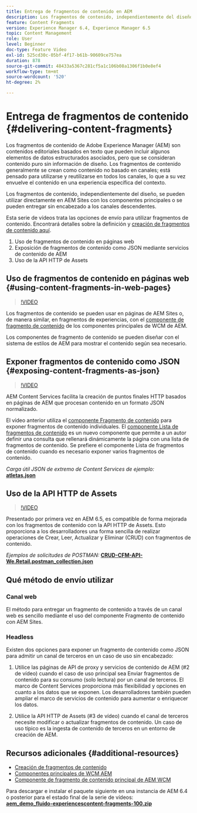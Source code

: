 ```yaml
---
title: Entrega de fragmentos de contenido en AEM
description: Los fragmentos de contenido, independientemente del diseño, se pueden utilizar directamente en AEM Sites con los componentes principales o se pueden entregar sin encabezado a los canales descendentes.
feature: Content Fragments
version: Experience Manager 6.4, Experience Manager 6.5
topic: Content Management
role: User
level: Beginner
doc-type: Feature Video
exl-id: 525cd30c-05bf-4f17-b61b-90609ce757ea
duration: 878
source-git-commit: 48433a5367c281cf5a1c106b08a1306f1b0e8ef4
workflow-type: tm+mt
source-wordcount: '520'
ht-degree: 2%

---
```


# Entrega de fragmentos de contenido {#delivering-content-fragments}

Los fragmentos de contenido de Adobe Experience Manager (AEM) son contenidos editoriales basados en texto que pueden incluir algunos elementos de datos estructurados asociados, pero que se consideran contenido puro sin información de diseño. Los fragmentos de contenido generalmente se crean como contenido no basado en canales; está pensado para utilizarse y reutilizarse en todos los canales, lo que a su vez envuelve el contenido en una experiencia específica del contexto.

Los fragmentos de contenido, independientemente del diseño, se pueden utilizar directamente en AEM Sites con los componentes principales o se pueden entregar sin encabezado a los canales descendentes.

Esta serie de vídeos trata las opciones de envío para utilizar fragmentos de contenido. Encontrará detalles sobre la definición y [creación de fragmentos de contenido aquí](content-fragments-feature-video-use.md).

1. Uso de fragmentos de contenido en páginas web
2. Exposición de fragmentos de contenido como JSON mediante servicios de contenido de AEM
3. Uso de la API HTTP de Assets

## Uso de fragmentos de contenido en páginas web {#using-content-fragments-in-web-pages}

>[!VIDEO](https://video.tv.adobe.com/v/38061?quality=12&learn=on&captions=spa)

Los fragmentos de contenido se pueden usar en páginas de AEM Sites o, de manera similar, en fragmentos de experiencias, con el [componente de fragmento de contenido](https://experienceleague.adobe.com/docs/experience-manager-core-components/using/components/content-fragment-component.html?lang=es) de los componentes principales de WCM de AEM.

Los componentes de fragmento de contenido se pueden diseñar con el sistema de estilos de AEM para mostrar el contenido según sea necesario.

## Exponer fragmentos de contenido como JSON {#exposing-content-fragments-as-json}

>[!VIDEO](https://video.tv.adobe.com/v/38068?quality=12&learn=on&captions=spa)

AEM Content Services facilita la creación de puntos finales HTTP basados en páginas de AEM que procesan contenido en un formato JSON normalizado.

El vídeo anterior utiliza el [componente Fragmento de contenido](https://experienceleague.adobe.com/docs/experience-manager-core-components/using/components/content-fragment-component.html?lang=es) para exponer fragmentos de contenido individuales. El [componente Lista de fragmentos de contenido](https://experienceleague.adobe.com/docs/experience-manager-core-components/using/components/content-fragment-list.html?lang=es) es un nuevo componente que permite a un autor definir una consulta que rellenará dinámicamente la página con una lista de fragmentos de contenido. Se prefiere el componente Lista de fragmentos de contenido cuando es necesario exponer varios fragmentos de contenido.

*Carga útil JSON de extremo de Content Services de ejemplo:*\
**[atletas.json](assets/athletes.json)**

## Uso de la API HTTP de Assets

>[!VIDEO](https://video.tv.adobe.com/v/40327?quality=12&learn=on&captions=spa)

Presentado por primera vez en AEM 6.5, es compatible de forma mejorada con los fragmentos de contenido con la API HTTP de Assets. Esto proporciona a los desarrolladores una forma sencilla de realizar operaciones de Crear, Leer, Actualizar y Eliminar (CRUD) con fragmentos de contenido.

*Ejemplos de solicitudes de POSTMAN:*
**[CRUD-CFM-API-We.Retail.postman_collection.json](assets/CRUD-CFM-API-We.Retail.postman_collection.json)**

## Qué método de envío utilizar

### Canal web

El método para entregar un fragmento de contenido a través de un canal web es sencillo mediante el uso del componente Fragmento de contenido con AEM Sites.

### Headless

Existen dos opciones para exponer un fragmento de contenido como JSON para admitir un canal de terceros en un caso de uso sin encabezado:

1. Utilice las páginas de API de proxy y servicios de contenido de AEM (#2 de vídeo) cuando el caso de uso principal sea Enviar fragmentos de contenido para su consumo (solo lectura) por un canal de terceros. El marco de Content Services proporciona más flexibilidad y opciones en cuanto a los datos que se exponen. Los desarrolladores también pueden ampliar el marco de servicios de contenido para aumentar o enriquecer los datos.

2. Utilice la API HTTP de Assets (#3 de vídeo) cuando el canal de terceros necesite modificar o actualizar fragmentos de contenido. Un caso de uso típico es la ingesta de contenido de terceros en un entorno de creación de AEM.

## Recursos adicionales {#additional-resources}

* [Creación de fragmentos de contenido](content-fragments-feature-video-use.md)
* [Componentes principales de WCM AEM](https://experienceleague.adobe.com/docs/experience-manager-core-components/using/introduction.html?lang=es)
* [Componente de fragmento de contenido principal de AEM WCM](https://experienceleague.adobe.com/docs/experience-manager-core-components/using/components/content-fragment-component.html?lang=es)

Para descargar e instalar el paquete siguiente en una instancia de AEM 6.4 o posterior para el estado final de la serie de vídeos:\
**[aem_demo_fluido-experiencescontent-fragments-100.zip](assets/aem_demo_fluid-experiencescontent-fragments-100.zip)**
